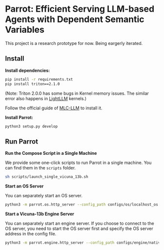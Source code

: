 # Parrot: Efficient Serving LLM-based Agents with Dependent Semantic Variables

This project is a research prototype for now. Being eargerly iterated.

## Install

**Install dependencies:**

```bash
pip install -r requirements.txt
pip install triton==2.1.0
```

(Note: Triton 2.0.0 has some bugs in Kernel memory issues. The similar error also happens in [LightLLM](https://github.com/ModelTC/lightllm) kernels.)

Follow the official guide of [MLC-LLM](https://github.com/mlc-ai/mlc-llm) to install it.

**Install Parrot:**

```bash
python3 setup.py develop
```


## Run Parrot

**Run the Compose Script in a Single Machine**

We provide some one-click scripts to run Parrot in a single machine. You can find them in the `scripts` folder.

```bash
sh scripts/launch_single_vicuna_13b.sh
```

<!-- **Run Docker Compose in a Cluster**

TODO -->

**Start an OS Server**

You can separately start an OS server.

```bash
python3 -m parrot.os.http_server --config_path configs/os/localhost_os.json
```

**Start a Vicuna-13b Engine Server**

You can separately start an engine server. If you choose to connect to the OS server, you need to start the OS server first and specify the OS server address in the config file.

```bash
python3 -m parrot.engine.http_server --config_path configs/engine/native/vicuna-13b-v1.3.json
```
